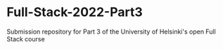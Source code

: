 # Full-Stack-2022-Part3
Submission repository for Part 3 of the University of Helsinki's open Full Stack course
